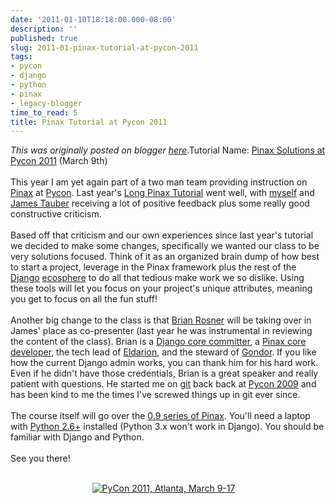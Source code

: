 ```yaml
---
date: '2011-01-10T18:18:00.000-08:00'
description: ''
published: true
slug: 2011-01-pinax-tutorial-at-pycon-2011
tags:
- pycon
- django
- python
- pinax
- legacy-blogger
time_to_read: 5
title: Pinax Tutorial at Pycon 2011
---
```


*This was originally posted on blogger [here](https://pydanny.blogspot.com/2011/01/pinax-tutorial-at-pycon-2011.html)*.Tutorial Name: <a href="http://us.pycon.org/2011/schedule/sessions/111/">Pinax Solutions at Pycon 2011</a>&nbsp;(March 9th)<br /><br />This year I am yet again part of a two man team providing instruction on <a href="http://pinaxproject.com/">Pinax</a> at <a href="http://us.pycon.org/2011/home">Pycon</a>. Last year's <a href="http://us.pycon.org/2010/tutorials/greenfeld_pinax/">Long Pinax Tutorial</a> went well, with <a href="http://pydanny.com/">myself</a> and <a href="http://jtauber.com/">James Tauber</a>&nbsp;receiving&nbsp;a lot of positive feedback plus some really good constructive criticism.<br /><br />Based off that criticism and our own experiences since last year's tutorial we decided to make some changes, specifically we wanted our class to be very solutions focused. Think of it as an organized brain dump of how best to start a project, leverage in the Pinax framework plus the rest of the <a href="http://djangoproject.com/">Django</a> <a href="http://djangopackages.com/">ecosphere</a> to do all that tedious make work we so dislike. Using these tools will let you focus on your project's unique attributes, meaning you get to focus on all the fun stuff!<br /><br />Another big change to the class is that <a href="http://brianrosner.com/">Brian Rosner</a> will be taking over in James' place as co-presenter (last year he was instrumental in reviewing the content of the class). Brian is a <a href="http://docs.djangoproject.com/en/1.1/internals/committers/#core-developers">Django core committer</a>, a <a href="https://github.com/pinax">Pinax core developer</a>, the tech lead of <a href="http://eldarion.com/">Eldarion</a>, and the steward of <a href="http://gondor.io/">Gondor</a>. If you like how the current Django admin works, you can thank him for his hard work. Even if he didn't have those credentials, Brian is a great speaker and really patient with questions. He started me on <a href="http://git-scm.org/">git</a> back back at <a href="http://us.pycon.org/2009/about/">Pycon 2009</a> and has been kind to me the times I've screwed things up in git ever since.<br /><br />The course itself will go over the <a href="http://pinaxproject.com/docs/dev/">0.9 series of Pinax</a>. You'll need a laptop with <a href="http://www.python.org/download/">Python 2.6+</a> installed (Python 3.x won't work in Django). You should be familiar with Django and Python.<br /><br />See you there!<br /><div class="separator" style="clear: both; text-align: center;"><a href="http://us.pycon.org/" style="margin-left: 1em; margin-right: 1em;"><br /><img alt="PyCon 2011, Atlanta, March 9-17" src="http://us.pycon.org/2011/site_media/static/img/badges/pycon-badge-400x120.png" /><br /></a></div>